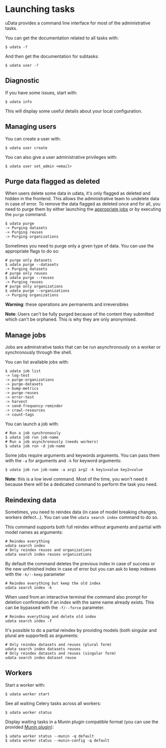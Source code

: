 # Launching tasks

uData provides a command line interface for most of the administrative tasks.

You can get the documentation related to all tasks with:

```shell
$ udata -?
```

And then get the documentation for subtasks:

```shell
$ udata user -?
```

## Diagnostic

If you have some issues, start with:

```shell
$ udata info
```

This will display some useful details about your local configuration.

## Managing users

You can create a user with:

```shell
$ udata user create
```

You can also give a user administrative privileges with:

```shell
$ udata user set_admin <email>
```

## Purge data flagged as deleted

When users delete some data in udata,
it's only flagged as deleted and hidden in the frontend.
This allows the administrative team to undelete data in case of error.
To remove the data flagged as deleted once and for all, you need to purge them by
either launching the [appropriate jobs](#manage-jobs) or by executing the `purge` command.

```shell
$ udata purge
-> Purging datasets
-> Purging reuses
-> Purging organizations
```

Sometimes you need to purge only a given type of data. You can use the appropriate flags to do so:

```shell
# purge only datasets
$ udata purge --datasets
-> Purging datasets
# purge only reuses
$ udata purge --reuses
-> Purging reuses
# purge only organizations
$ udata purge --organizations
-> Purging organizations
```

**Warning**: these operations are permanents and irreversibles

**Note**: Users can't be fully purged because of the content they submitted which can't be orphaned.
This is why they are only anonymised.


## Manage jobs

Jobs are adminstrative tasks that can be run asynchronously on a worker
or synchronously through the shell.

You can list available jobs with:

```shell
$ udata job list
-> log-test
-> purge-organizations
-> purge-datasets
-> bump-metrics
-> purge-reuses
-> error-test
-> harvest
-> send-frequency-reminder
-> crawl-resources
-> count-tags
```

You can launch a job with:

```shell
# Run a job synchronously
$ udata job run job-name
# Run a job asynchronously (needs workers)
$ udata job run -d job-name
```

Some jobs require arguments and keywords arguments.
You can pass them with the `-a` for arguments and `-k`
for keyword arguments:

```shell
$ udata job run job-name -a arg1 arg2 -k key1=value key2=value
```

**Note**: this is a low level command.
Most of the time, you won't need it because there will be a dedicated command
to perform the task you need.


## Reindexing data

Sometimes, you need to reindex data (in case of model breaking changes, workers defect...).
You can use the `udata search index` command to do so.

This command supports both full reindex without arguments and partial with model names as arguments:

```shell
# Reindex everything
udata search index
# Only reindex reuses and organizations
udata search index reuses organizations
```

By default the command deletes the previous index in case of success or the new unfinished index in case of error but you can ask to keep indexes with the `-k/--keep` parameter

```shell
# Reindex everything but keep the old index
udata search index -k
```

When used from an interactive terminal the command also prompt for deletion confirmation if an index with the same name already exists. This can be bypassed with the `-f/--force` parameter.

```shell
# Reindex everything and delete old index
udata search index -f
```

It's possible to do a partial reindex by providing models (both singular and plural are supported) as arguments:

```shell
# Only reindex datasets and reuses (plural form)
udata search index datasets reuses
# Only reindex datasets and reuses (singular form)
udata search index dataset reuse
```

## Workers

Start a worker with:

```shell
$ udata worker start
```

See all waiting Celery tasks across all workers:

```shell
$ udata worker status
```

Display waiting tasks in a Munin plugin compatible format (you can use the provided [Munin plugin][munin-plugin]):

```shell
$ udata worker status --munin -q default
$ udata worker status --munin-config -q default
```

[munin-plugin]: https://github.com/etalab/munin-plugins/tree/master/udata-worker-status
